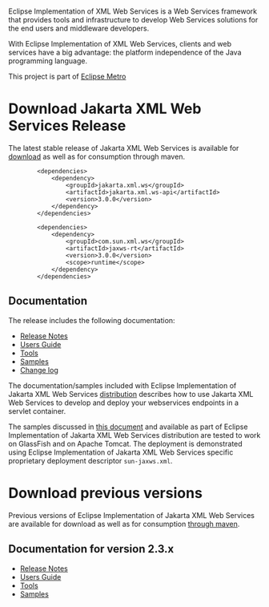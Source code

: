 <br/>


Eclipse Implementation of XML Web Services is a Web Services framework that provides tools
and infrastructure to develop Web Services solutions for the end users and middleware developers.

With Eclipse Implementation of XML Web Services, clients and web services have
a big advantage: the platform independence of the Java programming language.

This project is part of [Eclipse Metro](https://projects.eclipse.org/projects/ee4j.metro)

# <a name="Download_Jakarta_XMLS_Release"></a>Download Jakarta XML Web Services Release

The latest stable release of Jakarta XML Web Services is available for
[download](https://repo1.maven.org/maven2/com/sun/xml/ws/jaxws-ri/3.0.0/jaxws-ri-3.0.0.zip)
as well as for consumption through maven.
```
        <dependencies>
            <dependency>
                <groupId>jakarta.xml.ws</groupId>
                <artifactId>jakarta.xml.ws-api</artifactId>
                <version>3.0.0</version>
            </dependency>
        </dependencies>

        <dependencies>
            <dependency>
                <groupId>com.sun.xml.ws</groupId>
                <artifactId>jaxws-rt</artifactId>
                <version>3.0.0</version>
                <scope>runtime</scope>
            </dependency>
        </dependencies>
```

## Documentation
The release includes the following documentation:
- [Release Notes](3.0.0/docs/ch02.html)
- [Users Guide](3.0.0/docs/ch03.html)
- [Tools](3.0.0/docs/ch04.html)
- [Samples](3.0.0/docs/ch07.html)
- [Change log](https://github.com/eclipse-ee4j/metro-jax-ws/releases/tag/3.0.0)

The documentation/samples included with Eclipse Implementation of Jakarta XML Web Services
[distribution](https://repo1.maven.org/maven2/com/sun/xml/ws/jaxws-ri/3.0.0/jaxws-ri-3.0.0.zip)
describes how to use Jakarta XML Web Services to develop
and deploy your webservices endpoints in a servlet container.

The samples discussed in [this document](3.0.0/docs/ch07.html) and available as part
of Eclipse Implementation of Jakarta XML Web Services distribution are tested to work
on GlassFish and on Apache Tomcat. The deployment is demonstrated using
Eclipse Implementation of Jakarta XML Web Services specific proprietary deployment
descriptor `sun-jaxws.xml`. 


# <a name="Download_Archive"></a>Download previous versions

Previous versions of Eclipse Implementation of Jakarta XML Web Services are available for download
as well as for consumption [through maven](https://repo1.maven.org/maven2/com/sun/xml/ws/jaxws-ri/).

## Documentation for version 2.3.x
- [Release Notes](2.3.3/docs/ch02.html)
- [Users Guide](2.3.3/docs/ch03.html)
- [Tools](2.3.3/docs/ch04.html)
- [Samples](2.3.3/docs/ch07.html)
